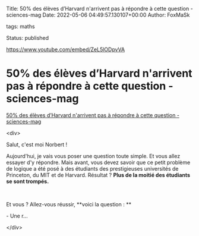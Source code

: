 Title: 50% des élèves d’Harvard n&#39;arrivent pas à répondre à cette question - sciences-mag
Date: 2022-05-06 04:49:57.130107+00:00
Author: FoxMaSk 

tags: maths

Status: published



https://www.youtube.com/embed/ZeL5lODpvVA

# 50% des élèves d’Harvard n&#39;arrivent pas à répondre à cette question - sciences-mag

[50% des élèves d’Harvard n&#39;arrivent pas à répondre à cette question - sciences-mag](http://www.sciences-mag.fr/2019/09/50-des-eleves-dharvard-narrivent-pas-a-repondre-a-cette-question/)

&lt;div&gt;

Salut, c&#39;est moi Norbert !

Aujourd&#39;hui, je vais vous poser une question toute simple. Et vous allez
essayer d&#39;y répondre. Mais avant, vous devez savoir que ce petit
problème de logique a été posé à des étudiants des prestigieuses
universités de Princeton, du MIT et de Harvard. Résultat ? **Plus de la
moitié des étudiants se sont trompés.**

 

Et vous ? Allez-vous réussir, **voici la question : **

\- Une r...

&lt;/div&gt;
